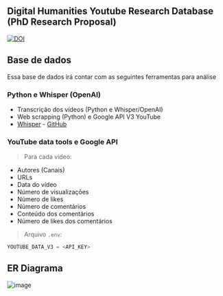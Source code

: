 ## Digital Humanities Youtube Research Database (PhD Research Proposal)

[![DOI](https://zenodo.org/badge/776976964.svg)](https://doi.org/10.5281/zenodo.14796866)

## Base de dados

Essa base de dados irá contar com as seguintes ferramentas para análise

### **Python e Whisper (OpenAI)**
- Transcrição dos vídeos (Python e Whisper/OpenAI)
- Web scrapping (Python) e Google API V3 YouTube
-  [Whisper](https://openai.com/index/whisper/) - [GitHub](https://github.com/openai/whisper)
### **YouTube data tools e Google API** 
>Para cada vídeo:
- Autores (Canais)
- URLs
- Data do vídeo 
- Número de visualizações
- Número de likes
- Número de comentários 
- Conteúdo dos comentários 
- Número de likes dos comentários 

> Arquivo `.env`:

```python
YOUTUBE_DATA_V3 = <API_KEY>
```
## ER Diagrama

![image](https://github.com/user-attachments/assets/0f9b9e7a-a732-41de-9b52-29d5612150f4)
